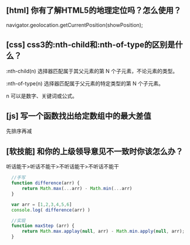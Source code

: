 
## [html] 你有了解HTML5的地理定位吗？怎么使用？

  navigator.geolocation.getCurrentPosition(showPosition);

## [css] css3的:nth-child和:nth-of-type的区别是什么？

  :nth-child(n) 选择器匹配属于其父元素的第 N 个子元素，不论元素的类型。
  
  :nth-of-type(n) 选择器匹配属于父元素的特定类型的第 N 个子元素。
  
  n 可以是数字、关键词或公式。

## [js] 写一个函数找出给定数组中的最大差值

  先排序再减

## [软技能] 和你的上级领导意见不一致时你该怎么办？

  听话能干>听话不能干>不听话能干>不听话不能干

```javascript
  //手写
  function difference(arr) {
      return Math.max(...arr) - Math.min(...arr)
  }

  var arr = [1,2,3,4,5,6]
  console.log( difference(arr) )

  //实现
  function maxStep (arr) {
      return Math.max.applay(null, arr) - Math.min.apply(null, arr);
  }

```

